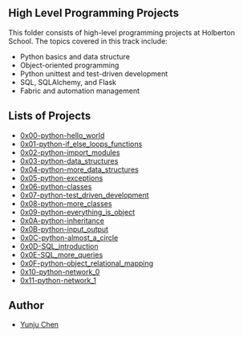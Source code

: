 ## High Level Programming Projects  
  
This folder consists of high-level programming projects at Holberton School. The topics covered in this track include:
* Python basics and data structure
* Object-oriented programming
* Python unittest and test-driven development
* SQL, SQLAlchemy, and Flask
* Fabric and automation management

## Lists of Projects
* [0x00-python-hello_world](https://github.com/yunjuc/holbertonschool-higher_level_programming/tree/master/0x00-python-hello_world)
* [0x01-python-if_else_loops_functions](https://github.com/yunjuc/holbertonschool-higher_level_programming/tree/master/0x01-python-if_else_loops_functions)
* [0x02-python-import_modules](https://github.com/yunjuc/holbertonschool-higher_level_programming/tree/master/0x02-python-import_modules)
* [0x03-python-data_structures](https://github.com/yunjuc/holbertonschool-higher_level_programming/tree/master/0x03-python-data_structures)
* [0x04-python-more_data_structures](https://github.com/yunjuc/holbertonschool-higher_level_programming/tree/master/0x04-python-more_data_structures)
* [0x05-python-exceptions](https://github.com/yunjuc/holbertonschool-higher_level_programming/tree/master/0x05-python-exceptions)
* [0x06-python-classes](https://github.com/yunjuc/holbertonschool-higher_level_programming/tree/master/0x06-python-classes)
* [0x07-python-test_driven_development](https://github.com/yunjuc/holbertonschool-higher_level_programming/tree/master/0x07-python-test_driven_development)
* [0x08-python-more_classes](https://github.com/yunjuc/holbertonschool-higher_level_programming/tree/master/0x08-python-more_classes)
* [0x09-python-everything_is_object](https://github.com/yunjuc/holbertonschool-higher_level_programming/tree/master/0x09-python-everything_is_object)
* [0x0A-python-inheritance](https://github.com/yunjuc/holbertonschool-higher_level_programming/tree/master/0x0A-python-inheritance)
* [0x0B-python-input_output](https://github.com/yunjuc/holbertonschool-higher_level_programming/tree/master/0x0B-python-input_output)
* [0x0C-python-almost_a_circle](https://github.com/yunjuc/holbertonschool-higher_level_programming/tree/master/0x0C-python-almost_a_circle)
* [0x0D-SQL_introduction](https://github.com/yunjuc/holbertonschool-higher_level_programming/tree/master/0x0D-SQL_introduction)
* [0x0E-SQL_more_queries](https://github.com/yunjuc/holbertonschool-higher_level_programming/tree/master/0x0E-SQL_more_queries)
* [0x0F-python-object_relational_mapping](https://github.com/yunjuc/holbertonschool-higher_level_programming/tree/master/0x0F-python-object_relational_mapping)
* [0x10-python-network_0](https://github.com/yunjuc/holbertonschool-higher_level_programming/tree/master/0x10-python-network_0)
* [0x11-python-network_1](https://github.com/yunjuc/holbertonschool-higher_level_programming/tree/master/0x11-python-network_1)

## Author
* [Yunju Chen](https://github.com/yunjuc)


